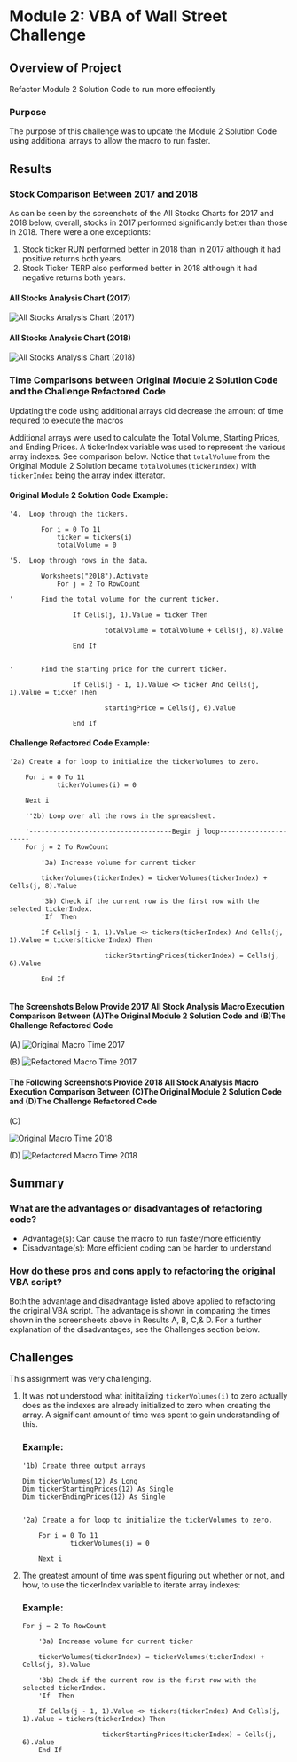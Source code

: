# Module 2: VBA of Wall Street Challenge

## Overview of Project
Refactor Module 2 Solution Code to run more effeciently

### Purpose
The purpose of this challenge was to update the Module 2 Solution Code using additional arrays to allow the macro to run faster.
 
 
 
## Results

### Stock Comparison Between 2017 and 2018
As can be seen by the screenshots of the All Stocks Charts for 2017 and 2018 below, overall, stocks in 2017 performed significantly better than those in 2018.
There were a one exceptionts:
1. Stock ticker RUN performed better in 2018 than in 2017 although it had positive returns both years.
2. Stock Ticker TERP also performed better in 2018 although it had negative returns both years.

#### All Stocks Analysis Chart (2017)                                            
![All Stocks Analysis Chart (2017)](Resources/VBA_Challenge_Chart_2017.png)      
#### All Stocks Analysis Chart (2018)
![All Stocks Analysis Chart (2018)](Resources/VBA_Challenge_Chart_2018.png)


### Time Comparisons between Original Module 2 Solution Code and the Challenge Refactored Code
Updating the code using additional arrays did decrease the amount of time required to execute the macros

Additional arrays were used to calculate the Total Volume, Starting Prices, and Ending Prices.  A tickerIndex variable was used to represent the various array indexes.  See comparison below.  Notice that `totalVolume` from the Original Module 2 Solution became `totalVolumes(tickerIndex)` with `tickerIndex` being the array index itterator.

#### Original Module 2 Solution Code Example:
```
'4.  Loop through the tickers.

        For i = 0 To 11
            ticker = tickers(i)
            totalVolume = 0

'5.  Loop through rows in the data.

        Worksheets("2018").Activate
            For j = 2 To RowCount
            
'       Find the total volume for the current ticker.

                If Cells(j, 1).Value = ticker Then
                        
                        totalVolume = totalVolume + Cells(j, 8).Value
                        
                End If
                
            
'       Find the starting price for the current ticker.

                If Cells(j - 1, 1).Value <> ticker And Cells(j, 1).Value = ticker Then
                        
                        startingPrice = Cells(j, 6).Value
                        
                End If
```

#### Challenge Refactored Code Example:
```
'2a) Create a for loop to initialize the tickerVolumes to zero.
    
    For i = 0 To 11
            tickerVolumes(i) = 0
            
    Next i
    
    ''2b) Loop over all the rows in the spreadsheet.
    
    '------------------------------------Begin j loop----------------------
    For j = 2 To RowCount
    
        '3a) Increase volume for current ticker
        
        tickerVolumes(tickerIndex) = tickerVolumes(tickerIndex) + Cells(j, 8).Value
        
        '3b) Check if the current row is the first row with the selected tickerIndex.
        'If  Then
            
        If Cells(j - 1, 1).Value <> tickers(tickerIndex) And Cells(j, 1).Value = tickers(tickerIndex) Then
                        
                        tickerStartingPrices(tickerIndex) = Cells(j, 6).Value
                        
        End If
        
```




#### **The Screenshots Below Provide 2017 All Stock Analysis Macro Execution Comparison Between (A)The Original Module 2 Solution Code and (B)The Challenge Refactored Code**                                            
(A)
![Original Macro Time 2017](Resources/Module_2.5.3_2017_Time_Output.png)

(B)
![Refactored Macro Time 2017](Resources/VBA_Challenge_2017.png)
 
 
 
#### **The Following Screenshots Provide 2018 All Stock Analysis Macro Execution Comparison Between (C)The Original Module 2 Solution Code and (D)The Challenge Refactored Code**                                            
(C)

![Original Macro Time 2018](Resources/Module_2.5.3_2018_Time_Output.png)

(D)
![Refactored Macro Time 2018](Resources/VBA_Challenge_2018.png)
 
 
 
 
## Summary  

### What are the advantages or disadvantages of refactoring code?
- Advantage(s): Can cause the macro to run faster/more efficiently
- Disadvantage(s): More efficient coding can be harder to understand

### How do these pros and cons apply to refactoring the original VBA script?
Both the advantage and disadvantage listed above applied to refactoring the original VBA script.  The advantage is shown in comparing the times shown in the screensheets above in Results A, B, C,& D.  For a further explanation of the disadvantages, see the Challenges section below.


## Challenges
This assignment was very challenging.
1. It was not understood what inititalizing `tickerVolumes(i)` to zero actually does as the indexes are already initialized to zero when creating the array.
   A significant amount of time was spent to gain understanding of this.
    ### Example:
    ```
    '1b) Create three output arrays
    
    Dim tickerVolumes(12) As Long
    Dim tickerStartingPrices(12) As Single
    Dim tickerEndingPrices(12) As Single
    
    
    '2a) Create a for loop to initialize the tickerVolumes to zero.
    
        For i = 0 To 11
                tickerVolumes(i) = 0
            
        Next i
     ```
2. The greatest amount of time was spent figuring out whether or not, and how, to use the tickerIndex variable to iterate array indexes:
    ### Example:
    ```
    For j = 2 To RowCount
    
        '3a) Increase volume for current ticker
        
        tickerVolumes(tickerIndex) = tickerVolumes(tickerIndex) + Cells(j, 8).Value
        
        '3b) Check if the current row is the first row with the selected tickerIndex.
        'If  Then
            
        If Cells(j - 1, 1).Value <> tickers(tickerIndex) And Cells(j, 1).Value = tickers(tickerIndex) Then
                        
                        tickerStartingPrices(tickerIndex) = Cells(j, 6).Value
        End If
     ```
